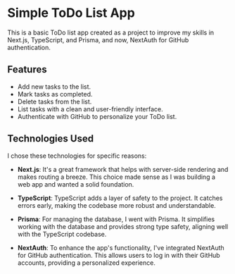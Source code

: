 
# Simple ToDo List App

This is a basic ToDo list app created as a project to improve my skills in Next.js, TypeScript, and Prisma, and now, NextAuth for GitHub authentication.

## Features

- Add new tasks to the list.
- Mark tasks as completed.
- Delete tasks from the list.
- List tasks with a clean and user-friendly interface.
- Authenticate with GitHub to personalize your ToDo list.

## Technologies Used

I chose these technologies for specific reasons:

- **Next.js**: It's a great framework that helps with server-side rendering and makes routing a breeze. This choice made sense as I was building a web app and wanted a solid foundation.

- **TypeScript**: TypeScript adds a layer of safety to the project. It catches errors early, making the codebase more robust and understandable.

- **Prisma**: For managing the database, I went with Prisma. It simplifies working with the database and provides strong type safety, aligning well with the TypeScript codebase.

- **NextAuth**: To enhance the app's functionality, I've integrated NextAuth for GitHub authentication. This allows users to log in with their GitHub accounts, providing a personalized experience.

